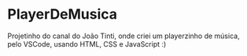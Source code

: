 # PlayerDeMusica
Projetinho do canal do João Tinti, onde criei um playerzinho de música, pelo VSCode, usando HTML, CSS e JavaScript :) 
